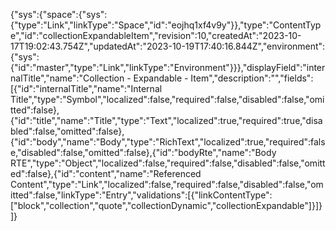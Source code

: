 {"sys":{"space":{"sys":{"type":"Link","linkType":"Space","id":"eojhq1xf4v9y"}},"type":"ContentType","id":"collectionExpandableItem","revision":10,"createdAt":"2023-10-17T19:02:43.754Z","updatedAt":"2023-10-19T17:40:16.844Z","environment":{"sys":{"id":"master","type":"Link","linkType":"Environment"}}},"displayField":"internalTitle","name":"Collection - Expandable - Item","description":"","fields":[{"id":"internalTitle","name":"Internal Title","type":"Symbol","localized":false,"required":false,"disabled":false,"omitted":false},{"id":"title","name":"Title","type":"Text","localized":true,"required":true,"disabled":false,"omitted":false},{"id":"body","name":"Body","type":"RichText","localized":true,"required":false,"disabled":false,"omitted":false},{"id":"bodyRte","name":"Body RTE","type":"Object","localized":false,"required":false,"disabled":false,"omitted":false},{"id":"content","name":"Referenced Content","type":"Link","localized":false,"required":false,"disabled":false,"omitted":false,"linkType":"Entry","validations":[{"linkContentType":["block","collection","quote","collectionDynamic","collectionExpandable"]}]}]}